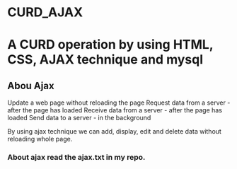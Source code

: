 # CURD_AJAX
<h1>
A CURD operation by using HTML, CSS, AJAX technique and mysql
</h1>

<h2>Abou Ajax</h2>
<p>
Update a web page without reloading the page
Request data from a server - after the page has loaded
Receive data from a server - after the page has loaded
Send data to a server - in the background
</p>

By using ajax technique we can add, display, edit and delete data without reloading whole page.

<h3>About ajax read the ajax.txt in my repo.</h3>
